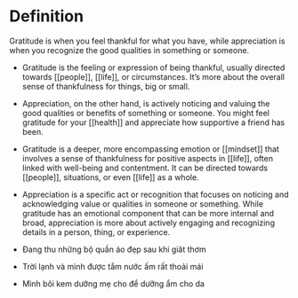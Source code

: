 # Definition

Gratitude is when you feel thankful for what you have, while appreciation is when you recognize the good qualities in something or someone.

- Gratitude is the feeling or expression of being thankful, usually directed towards [[people]], [[life]], or circumstances. It’s more about the overall sense of thankfulness for things, big or small. 
- Appreciation, on the other hand, is actively noticing and valuing the good qualities or benefits of something or someone. You might feel gratitude for your [[health]] and appreciate how supportive a friend has been.

- Gratitude is a deeper, more encompassing emotion or [[mindset]] that involves a sense of thankfulness for positive aspects in [[life]], often linked with well-being and contentment. It can be directed towards [[people]], situations, or even [[life]] as a whole. 
- Appreciation is a specific act or recognition that focuses on noticing and acknowledging value or qualities in someone or something. While gratitude has an emotional component that can be more internal and broad, appreciation is more about actively engaging and recognizing details in a person, thing, or experience.

- Đang thu những bộ quần áo đẹp sau khi giăt thơm
- Trời lạnh và mình được tắm nước ấm rất thoải mái
- Mình bôi kem dưỡng mẹ cho để dưỡng ẩm cho da